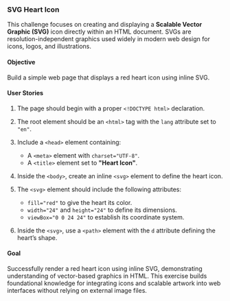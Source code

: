### SVG Heart Icon

This challenge focuses on creating and displaying a **Scalable Vector Graphic (SVG)** icon directly within an HTML document. SVGs are resolution-independent graphics used widely in modern web design for icons, logos, and illustrations.

#### Objective

Build a simple web page that displays a red heart icon using inline SVG.

#### User Stories

1. The page should begin with a proper `<!DOCTYPE html>` declaration.
2. The root element should be an `<html>` tag with the `lang` attribute set to `"en"`.
3. Include a `<head>` element containing:

   * A `<meta>` element with `charset="UTF-8"`.
   * A `<title>` element set to **"Heart Icon"**.
4. Inside the `<body>`, create an inline `<svg>` element to define the heart icon.
5. The `<svg>` element should include the following attributes:

   * `fill="red"` to give the heart its color.
   * `width="24"` and `height="24"` to define its dimensions.
   * `viewBox="0 0 24 24"` to establish its coordinate system.
6. Inside the `<svg>`, use a `<path>` element with the `d` attribute defining the heart’s shape.

#### Goal

Successfully render a red heart icon using inline SVG, demonstrating understanding of vector-based graphics in HTML. This exercise builds foundational knowledge for integrating icons and scalable artwork into web interfaces without relying on external image files.
